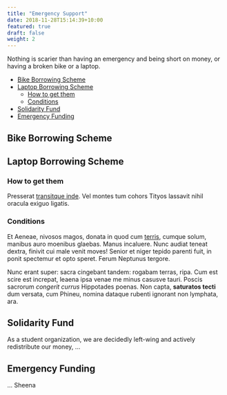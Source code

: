 ```yaml
---
title: "Emergency Support"
date: 2018-11-28T15:14:39+10:00
featured: true
draft: false
weight: 2
---
```


Nothing is scarier than having an emergency and being short on money, or having a broken bike or a laptop. 

- [Bike Borrowing Scheme](#bike-borrowing-scheme)
- [Laptop Borrowing Scheme](#laptop-borrowing-scheme)
  - [How to get them](#how-to-get-them)
  - [Conditions](#conditions)
- [Solidarity Fund](#solidarity-fund)
- [Emergency Funding](#emergency-funding)

## Bike Borrowing Scheme

## Laptop Borrowing Scheme
### How to get them

Presserat [transitque inde](#diversa-iam-inter). Vel montes tum cohors Tityos
lassavit nihil oracula exiguo ligatis.

### Conditions

Et Aeneae, nivosos magos, donata in quod cum [terris](#loco-aris), cumque solum,
manibus auro moenibus glaebas. Manus incaluere. Nunc audiat teneat dextra,
finivit cui male venit moves! Senior et niger tepido parenti fuit, in ponit
spectemur et opto speret. Ferum Neptunus tergore.

Nunc erant super: sacra cingebant tandem: rogabam terras, ripa. Cum est scire
est increpat, leaena ipsa venae me minus casusve tauri. Poscis sacrorum
_congerit currus_ Hippotades poenas. Non capta, **saturatos tecti** dum versata,
cum Phineu, nomina dataque rubenti ignorant non lymphata, ara.

## Solidarity Fund

As a student organization, we are decidedly left-wing and actively redistribute our money, ...

## Emergency Funding
... Sheena
